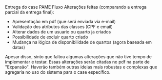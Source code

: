 Entrega do case PAME Fluxo
Alterações feitas (comparando a entrega parcial da entrega final):
- Apresentação em pdf (que será enviada via e-mail)
- Validação dos atributos das classes (CPF e email)
- Alterar dados de um usuario ou quarto ja criados
- Possibilidade de excluir quarto criado
- Mudança na lógica de disponibilidade de quartos (agora baseada em datas)

Apesar disso, sinto que faltou algumas alterações que não tive tempo de implementar e testar. Essas alterações serão citadas no pdf na parte de "Expansão".
Haverão também outras ideias mais robustas e complexas que agregaria no uso do sistema para o case específico.
